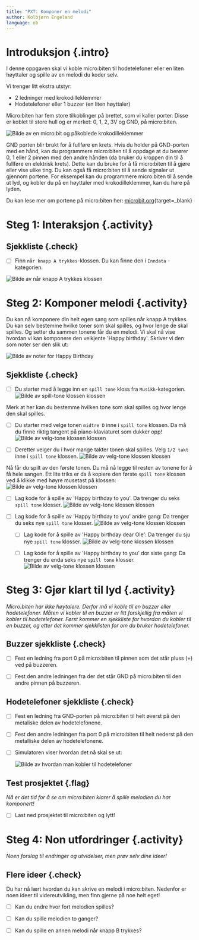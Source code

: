 ```yaml
---
title: "PXT: Komponer en melodi"
author: Kolbjørn Engeland
language: nb
---
```



# Introduksjon {.intro}

I denne oppgaven skal vi koble micro:biten til hodetelefoner eller en liten
høyttaler og spille av en melodi du koder selv.

Vi trenger litt ekstra utstyr:
- 2 ledninger med krokodilleklemmer
- Hodetelefoner eller 1 buzzer (en liten høyttaler)

Micro:biten har fem store tilkoblinger på brettet, som vi kaller porter. Disse
er koblet til store hull og er merket: 0, 1, 2, 3V og GND, på micro:biten.

![Bilde av en micro:bit og påkoblede krokodilleklemmer](kontakt.png)

GND porten blir brukt for å fullføre en krets. Hvis du holder på GND-porten med
en hånd, kan du programmere micro:biten til å oppdage at du berører 0, 1 eller
2 pinnen med den andre hånden (da bruker du kroppen din til å fullføre en
elektrisk krets). Dette kan du bruke for å få micro:biten til å gjøre eller
vise ulike ting. Du kan også få micro:biten til å sende signaler ut gjennom
portene. For eksempel kan du programmere micro:biten til å sende ut lyd, og
kobler du på en høyttaler med krokodilleklemmer, kan du høre på lyden.

Du kan lese mer om portene på micro:biten her:
[microbit.org](https://microbit.org/no/guide/hardware/pins/){target=_blank}


# Steg 1: Interaksjon {.activity}

## Sjekkliste {.check}

- [ ] Finn `når knapp A trykkes`-klossen. Du kan finne den i `Inndata`
-kategorien.

![Bilde av når knapp A trykkes klossen](knapp_A_trykkes.png)


# Steg 2: Komponer melodi {.activity}

Du kan nå komponere din helt egen sang som spilles når knapp A trykkes. Du kan
selv bestemme hvilke toner som skal spilles, og hvor lenge de skal spilles.
Og setter du sammen tonene får du en melodi. Vi skal nå vise hvordan vi kan
komponere den velkjente 'Happy birthday'. Skriver vi den som noter ser den slik
ut:

![Bilde av noter for Happy Birthday](noter.png)

## Sjekkliste {.check}

- [ ] Du starter med å legge inn en `spill tone` kloss fra `Musikk`-kategorien.
	![Bilde av spill-tone klossen klossen](spill_tone.png)

Merk at her kan du bestemme hvilken tone som skal spilles og hvor lenge den skal
spilles.

- [ ] Du starter med velge tonen `midtre D` inne i `spill tone` klossen. Da må
du finne riktig tangent på piano-klaviaturet som dukker opp!
	![Bilde av velg-tone klossen klossen](velg_tone.png)

- [ ] Deretter velger du i hvor mange takter tonen skal spilles. Velg
`1/2 takt` inne i `spill tone` klossen.
	![Bilde av velg-tone klossen klossen](velg_takt.png)

Nå får du spilt av den første tonen. Du må nå legge til resten av tonene for å
få hele sangen. Ett lite triks er da å kopiere den første `spill tone` klossen
ved å klikke med høyre musetast på klossen:
	![Bilde av velg-tone klossen klossen](kopier_blokk.png)

- [ ] Lag kode for å spille av 'Happy birthday to you'. Da trenger du seks
`spill tone` klosser.
	![Bilde av velg-tone klossen klossen](forste_linje.png)

- [ ] Lag kode for å spille av 'Happy birthday to you' andre gang: Da trenger
du seks nye `spill tone` klosser.
	![Bilde av velg-tone klossen klossen](andre_linje.png)

	- [ ] Lag kode for å spille av 'Happy birthday dear Ole': Da trenger du
	sju nye `spill tone` klosser.
	![Bilde av velg-tone klossen klossen](tredje_linje.png)

	- [ ] Lag kode for å spille av 'Happy birthday to you' dor siste gang: Da
	trenger du enda seks nye `spill tone` klosser.
	![Bilde av velg-tone klossen klossen](fjerde_linje.png)


# Steg 3: Gjør klart til lyd {.activity}

*Micro:biten har ikke høytalere. Derfor må vi koble til en buzzer eller
hodetelefoner. Måten vi kobler til en buzzer er litt forskjellig fra måten
vi kobler til hodetelefoner. Først kommer en sjekkliste for hvordan du kobler
til en buzzer, og etter det kommer sjekklisten for om du bruker hodetelefoner.*

## Buzzer sjekkliste {.check}

- [ ] Fest en ledning fra port 0 på micro:biten til pinnen som det står pluss
(+) ved på buzzeren.

- [ ] Fest den andre ledningen fra der det står GND på micro:biten til den
andre pinnen på buzzeren.

## Hodetelefoner sjekkliste {.check}

- [ ] Fest en ledning fra GND-porten på micro:biten til helt øverst på den
metaliske delen av hodetelefonene.

- [ ] Fest den andre ledningen fra port 0 på micro:biten til helt nederst på
den metalliske delen av hodetelefonene.

- [ ] Simulatoren viser hvordan det nå skal se ut:

	![Bilde av hvordan man kobler til hodetelefoner](tilkobling_lyd.png)

## Test prosjektet {.flag}

*Nå er det tid for å se om micro:biten klarer å spille melodien du har
komponert!*

- [ ] Last ned prosjektet til micro:biten og lytt!


# Steg 4: Non utfordringer {.activity}

*Noen forslag til endringer og utvidelser, men prøv selv dine ideer!*

## Flere ideer {.check}

Du har nå lært hvordan du kan skrive en melodi i micro:biten. Nedenfor er noen
ideer til videreutvikling, men finn gjerne på noe
helt eget!

- [ ] Kan du endre hvor fort melodien spilles?

- [ ] Kan du spille melodien to ganger?

- [ ] Kan du spille en annen melodi når knapp B trykkes?
